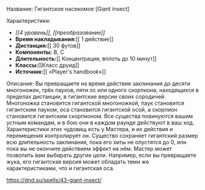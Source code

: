 Название: Гигантское насекомое \[Giant insect] 

Характеристики:
- *[[4 уровень]], [[преобразование]]*
- **Время накладывания:**[[ 1 действие]]
- **Дистанция:**[[ 30 футов]]
- **Компоненты:** В, С
- **Длительность:**[[ Концентрация, вплоть до 10 минут]]
- **Классы:**[[Класс  друид]]
- **Источник:**[[ «Player's handbook»]]

Описание:
Вы превращаете на время действия заклинания до десяти многоножек, трёх пауков, пяти ос или одного скорпиона, находящихся в пределах дистанции, в гигантские версии своих сородичей. Многоножка становится гигантской многоножкой, паук становится гигантским пауком, оса становится гигантской осой, а скорпион становится гигантским скорпионом.
Все существа повинуются вашим устным командам, и в бою они в каждом раунде действуют в ваш ход. Характеристики этих чудовищ есть у Мастера, и их действия и перемещения контролирует он.
Существо сохраняет гигантский размер всю длительность заклинания, пока его хиты не опустятся до 0, или пока вы не окончите действием эффект на нём.
Мастер может позволить вам выбирать другие цели. Например, если вы превращаете жука, его гигантская версия может обладать теми же характеристиками, что и гигантская оса.

https://dnd.su/spells/43-giant-insect/